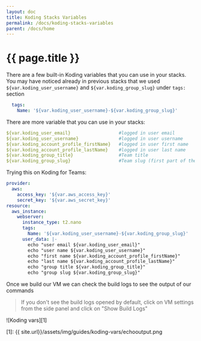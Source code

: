```yaml
---
layout: doc
title: Koding Stacks Variables
permalink: /docs/koding-stacks-variables
parent: /docs/home
---
```


# {{ page.title }}

There are a few built-in Koding variables that you can use in your stacks. You may have noticed already in previous stacks that we used `${var.koding_user_username}` and `${var.koding_group_slug}` under `tags:` section

```yaml
  tags:
    Name: '${var.koding_user_username}-${var.koding_group_slug}'
```

There are more variable that you can use in your stacks:

```yaml
${var.koding_user_email}                  #logged in user email
${var.koding_user_username}               #logged in user username
${var.koding_account_profile_firstName}   #logged in user first name
${var.koding_account_profile_lastName}    #logged in user last name
${var.koding_group_title}                 #Team title
${var.koding_group_slug}                  #Team slug (first part of the team url)
```

Trying this on Koding for Teams:

```yaml
provider:
  aws:
    access_key: '${var.aws_access_key}'
    secret_key: '${var.aws_secret_key}'
resource:
  aws_instance:
    webserver:
      instance_type: t2.nano
      tags:
        Name: '${var.koding_user_username}-${var.koding_group_slug}'
      user_data: |-
        echo "user email ${var.koding_user_email}"
        echo "user name ${var.koding_user_username}"    
        echo "first name ${var.koding_account_profile_firstName}"  
        echo "last name ${var.koding_account_profile_lastName}"   
        echo "group title ${var.koding_group_title}"  
        echo "group slug ${var.koding_group_slug}"
```

Once we build our VM we can check the build logs to see the output of our commands

> If you don't see the build logs opened by default, click on VM settings from the side panel and click on "Show Build Logs"

![Koding vars][1]

[1]: {{ site.url}}/assets/img/guides/koding-vars/echooutput.png
